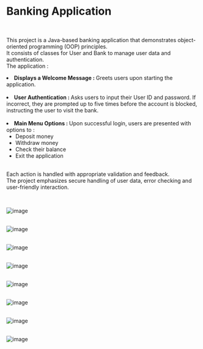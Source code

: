 <h1>Banking Application</h1> <br> 
<p>This project is a Java-based banking application that demonstrates object-oriented programming (OOP) principles.<br>
It consists of classes for User and Bank to manage user data and authentication.<br>
The application : <br>
<li><b>Displays a Welcome Message : </b>Greets users upon starting the application. </li> <br>
<li><b>User Authentication : </b>Asks users to input their User ID and password. If incorrect, they are prompted up to five times before the account is blocked, instructing the user to visit the bank. </li><br>
<li><b>Main Menu Options : </b>Upon successful login, users are presented with options to : <br>
<ul><li>Deposit money</li>
<li>Withdraw money</li>
<li>Check their balance</li>
<li>Exit the application</li></ul></li><br>
Each action is handled with appropriate validation and feedback. <br>
The project emphasizes secure handling of user data, error checking and user-friendly interaction.</p> <br>

![image](https://github.com/user-attachments/assets/a3dc9dc1-2926-4dc4-a5a8-11961d7b0af0)  <br><br>

![image](https://github.com/user-attachments/assets/087df274-73bb-4c32-9d38-41bc08bd8d9b)  <br><br>

![image](https://github.com/user-attachments/assets/97b5bed1-f519-4f13-890f-6b2612c0baf3)  <br><br>

![image](https://github.com/user-attachments/assets/f43764cf-7e25-48ee-a776-88829ec9872b)  <br><br>

![image](https://github.com/user-attachments/assets/1c949123-f963-42d4-9230-2eb97db79eb0)  <br><br>

![image](https://github.com/user-attachments/assets/cc148c1f-27a6-47c4-99bf-628d69b4245b)  <br><br>

![image](https://github.com/user-attachments/assets/0c8b27fe-5c70-41ae-b963-cfd0ff71c74c)  <br><br>

![image](https://github.com/user-attachments/assets/f35be7f1-ae7c-4012-84c3-c67981b481e9)  <br><br>


